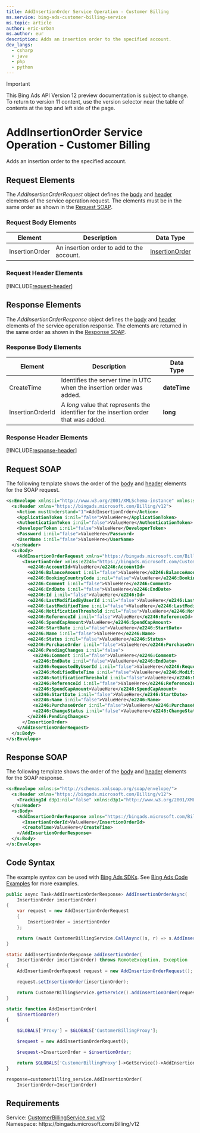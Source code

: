 ```yaml
---
title: AddInsertionOrder Service Operation - Customer Billing
ms.service: bing-ads-customer-billing-service
ms.topic: article
author: eric-urban
ms.author: eur
description: Adds an insertion order to the specified account.
dev_langs: 
  - csharp
  - java
  - php
  - python
---
```

> [!IMPORTANT]
> This Bing Ads API Version 12 preview documentation is subject to change. To return to version 11 content, use the version selector near the table of contents at the top and left side of the page.

# AddInsertionOrder Service Operation - Customer Billing
Adds an insertion order to the specified account.

## <a name="request"></a>Request Elements
The *AddInsertionOrderRequest* object defines the [body](#request-body) and [header](#request-header) elements of the service operation request. The elements must be in the same order as shown in the [Request SOAP](#request-soap). 

### <a name="request-body"></a>Request Body Elements

|Element|Description|Data Type|
|-----------|---------------|-------------|
|<a name="insertionorder"></a>InsertionOrder|An insertion order to add to the account.|[InsertionOrder](insertionorder.md)|

### <a name="request-header"></a>Request Header Elements
[!INCLUDE[request-header](./includes/request-header.md)]

## <a name="response"></a>Response Elements
The *AddInsertionOrderResponse* object defines the [body](#response-body) and [header](#response-header) elements of the service operation response. The elements are returned in the same order as shown in the [Response SOAP](#response-soap).

### <a name="response-body"></a>Response Body Elements

|Element|Description|Data Type|
|-----------|---------------|-------------|
|<a name="createtime"></a>CreateTime|Identifies the server time in UTC when the insertion order was added.|**dateTime**|
|<a name="insertionorderid"></a>InsertionOrderId|A *long* value that represents the identifier for the insertion order that was added.|**long**|

### <a name="response-header"></a>Response Header Elements
[!INCLUDE[response-header](./includes/response-header.md)]

## <a name="request-soap"></a>Request SOAP
The following template shows the order of the [body](#request-body) and [header](#request-header) elements for the SOAP request.

```xml
<s:Envelope xmlns:i="http://www.w3.org/2001/XMLSchema-instance" xmlns:s="http://schemas.xmlsoap.org/soap/envelope/">
  <s:Header xmlns="https://bingads.microsoft.com/Billing/v12">
    <Action mustUnderstand="1">AddInsertionOrder</Action>
    <ApplicationToken i:nil="false">ValueHere</ApplicationToken>
    <AuthenticationToken i:nil="false">ValueHere</AuthenticationToken>
    <DeveloperToken i:nil="false">ValueHere</DeveloperToken>
    <Password i:nil="false">ValueHere</Password>
    <UserName i:nil="false">ValueHere</UserName>
  </s:Header>
  <s:Body>
    <AddInsertionOrderRequest xmlns="https://bingads.microsoft.com/Billing/v12">
      <InsertionOrder xmlns:e2246="https://bingads.microsoft.com/Customer/v12/Entities" i:nil="false">
        <e2246:AccountId>ValueHere</e2246:AccountId>
        <e2246:BalanceAmount i:nil="false">ValueHere</e2246:BalanceAmount>
        <e2246:BookingCountryCode i:nil="false">ValueHere</e2246:BookingCountryCode>
        <e2246:Comment i:nil="false">ValueHere</e2246:Comment>
        <e2246:EndDate i:nil="false">ValueHere</e2246:EndDate>
        <e2246:Id i:nil="false">ValueHere</e2246:Id>
        <e2246:LastModifiedByUserId i:nil="false">ValueHere</e2246:LastModifiedByUserId>
        <e2246:LastModifiedTime i:nil="false">ValueHere</e2246:LastModifiedTime>
        <e2246:NotificationThreshold i:nil="false">ValueHere</e2246:NotificationThreshold>
        <e2246:ReferenceId i:nil="false">ValueHere</e2246:ReferenceId>
        <e2246:SpendCapAmount>ValueHere</e2246:SpendCapAmount>
        <e2246:StartDate i:nil="false">ValueHere</e2246:StartDate>
        <e2246:Name i:nil="false">ValueHere</e2246:Name>
        <e2246:Status i:nil="false">ValueHere</e2246:Status>
        <e2246:PurchaseOrder i:nil="false">ValueHere</e2246:PurchaseOrder>
        <e2246:PendingChanges i:nil="false">
          <e2246:Comment i:nil="false">ValueHere</e2246:Comment>
          <e2246:EndDate i:nil="false">ValueHere</e2246:EndDate>
          <e2246:RequestedByUserId i:nil="false">ValueHere</e2246:RequestedByUserId>
          <e2246:ModifiedDateTime i:nil="false">ValueHere</e2246:ModifiedDateTime>
          <e2246:NotificationThreshold i:nil="false">ValueHere</e2246:NotificationThreshold>
          <e2246:ReferenceId i:nil="false">ValueHere</e2246:ReferenceId>
          <e2246:SpendCapAmount>ValueHere</e2246:SpendCapAmount>
          <e2246:StartDate i:nil="false">ValueHere</e2246:StartDate>
          <e2246:Name i:nil="false">ValueHere</e2246:Name>
          <e2246:PurchaseOrder i:nil="false">ValueHere</e2246:PurchaseOrder>
          <e2246:ChangeStatus i:nil="false">ValueHere</e2246:ChangeStatus>
        </e2246:PendingChanges>
      </InsertionOrder>
    </AddInsertionOrderRequest>
  </s:Body>
</s:Envelope>
```

## <a name="response-soap"></a>Response SOAP
The following template shows the order of the [body](#response-body) and [header](#response-header) elements for the SOAP response.

```xml
<s:Envelope xmlns:s="http://schemas.xmlsoap.org/soap/envelope/">
  <s:Header xmlns="https://bingads.microsoft.com/Billing/v12">
    <TrackingId d3p1:nil="false" xmlns:d3p1="http://www.w3.org/2001/XMLSchema-instance">ValueHere</TrackingId>
  </s:Header>
  <s:Body>
    <AddInsertionOrderResponse xmlns="https://bingads.microsoft.com/Billing/v12">
      <InsertionOrderId>ValueHere</InsertionOrderId>
      <CreateTime>ValueHere</CreateTime>
    </AddInsertionOrderResponse>
  </s:Body>
</s:Envelope>
```

## <a name="example"></a>Code Syntax
The example syntax can be used with [Bing Ads SDKs](../guides/client-libraries.md). See [Bing Ads Code Examples](../guides/code-examples.md) for more examples.
```csharp
public async Task<AddInsertionOrderResponse> AddInsertionOrderAsync(
	InsertionOrder insertionOrder)
{
	var request = new AddInsertionOrderRequest
	{
		InsertionOrder = insertionOrder
	};

	return (await CustomerBillingService.CallAsync((s, r) => s.AddInsertionOrderAsync(r), request));
}
```
```java
static AddInsertionOrderResponse addInsertionOrder(
	InsertionOrder insertionOrder) throws RemoteException, Exception
{
	AddInsertionOrderRequest request = new AddInsertionOrderRequest();

	request.setInsertionOrder(insertionOrder);

	return CustomerBillingService.getService().addInsertionOrder(request);
}
```
```php
static function AddInsertionOrder(
	$insertionOrder)
{

	$GLOBALS['Proxy'] = $GLOBALS['CustomerBillingProxy'];

	$request = new AddInsertionOrderRequest();

	$request->InsertionOrder = $insertionOrder;

	return $GLOBALS['CustomerBillingProxy']->GetService()->AddInsertionOrder($request);
}
```
```python
response=customerbilling_service.AddInsertionOrder(
	InsertionOrder=InsertionOrder)
```

## Requirements
Service: [CustomerBillingService.svc v12](https://clientcenter.api.bingads.microsoft.com/Api/Billing/v12/CustomerBillingService.svc)  
Namespace: https\://bingads.microsoft.com/Billing/v12  

